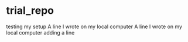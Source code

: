# trial_repo
testing my setup
A line I wrote on my local computer
A line I wrote on my local computer
adding a line
